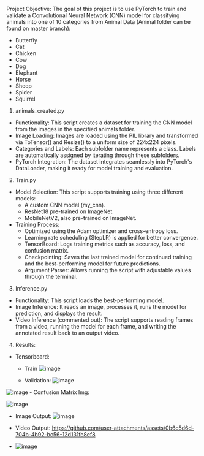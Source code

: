 
Project Objective:
The goal of this project is to use PyTorch to train and validate a Convolutional Neural Network (CNN) model for classifying animals into one of 10 categories from Animal Data (Animal folder can be found on master branch):
- Butterfly
- Cat
- Chicken
- Cow
- Dog
- Elephant
- Horse
- Sheep
- Spider
- Squirrel

1. animals_created.py
- Functionality: This script creates a dataset for training the CNN model from the images in the specified animals folder.
- Image Loading: Images are loaded using the PIL library and transformed via ToTensor() and Resize() to a uniform size of 224x224 pixels.
- Categories and Labels: Each subfolder name represents a class. Labels are automatically assigned by iterating through these subfolders.
- PyTorch Integration: The dataset integrates seamlessly into PyTorch's DataLoader, making it ready for model training and evaluation.
2. Train.py
- Model Selection: This script supports training using three different models:
  - A custom CNN model (my_cnn).
  - ResNet18 pre-trained on ImageNet.
  - MobileNetV2, also pre-trained on ImageNet.
- Training Process:
  - Optimized using the Adam optimizer and cross-entropy loss.
  - Learning rate scheduling (StepLR) is applied for better convergence.
  - TensorBoard: Logs training metrics such as accuracy, loss, and confusion matrix.
  - Checkpointing: Saves the last trained model for continued training and the best-performing model for future predictions.
  - Argument Parser: Allows running the script with adjustable values through the terminal.
3. Inference.py
  - Functionality: This script loads the best-performing model.
  - Image Inference: It reads an image, processes it, runs the model for prediction, and displays the result.
  - Video Inference (commented out): The script supports reading frames from a video, running the model for each frame, and writing the annotated result back to an output video.
4. Results:
  - Tensorboard:
    - Train
![image](https://github.com/user-attachments/assets/f98d15f0-26b1-48c2-9db2-8285b3089ce7)

    - Validation:
![image](https://github.com/user-attachments/assets/45a7767b-e1a6-4897-946a-139a75f0a903)

![image](https://github.com/user-attachments/assets/d91d726b-c091-4c6f-9a0e-d7cab8054c74)
    - Confusion Matrix Img:

  ![image](https://github.com/user-attachments/assets/07eba00e-02a0-4048-8dee-802ee2c89cc4)


  - Image Output:
![image](https://github.com/user-attachments/assets/60c727c8-89d3-4674-b7aa-63fcc56bd8ad)
  - Video Output: https://github.com/user-attachments/assets/0b6c5d6d-704b-4b92-bc56-12d131fe8ef8
 
  - ![image](https://github.com/user-attachments/assets/7cea81d7-8fa4-4e2b-ba62-964e7da9fe4b)




